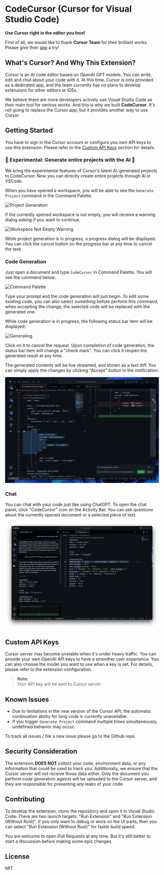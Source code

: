 # CodeCursor (Cursor for Visual Studio Code)

**Use Cursor right in the editor you love!**

First of all, we would like to thank **Cursor Team** for their brilliant works. Please give their [app](https://www.cursor.so) a try!

## What's Cursor? And Why This Extension?

Cursor is an AI code editor based on OpenAI GPT models. You can write, edit and chat about your code with it. At this time, Cursor is only provided as a dedicated app, and the team currently has no plans to develop extensions for other editors or IDEs.

We believe there are more developers actively use Visual Studio Code as their main tool for serious works. And this is why we built **CodeCursor**. It's not going to replace the Cursor app, but it provides another way to use Cursor.

## Getting Started

You have to sign in the Cursor account or configure you own API keys to use this extension. Please refer to the [Custom API Keys](#custom-api-keys) section for details.

### 🌟 **Experimental**: Generate entire projects with the AI 🌟

We bring the experimental features of Cursor's latest AI-generated projects to CodeCursor. Now you can directly create entire projects through AI in VSCode.

When you have opened a workspace, you will be able to see the `Generate Project` command in the Command Palette.

![Project Generation](./artworks/project-generation.png)

If the currently opened workspace is not empty, you will receive a warning dialog asking if you want to continue.

![Workspace Not Empty Warning](./artworks/project-continue-warning.png)

While project generation is in progress, a progress dialog will be displayed. You can click the cancel button on the progress bar at any time to cancel the task.

### Code Generation

Just open a document and type `CodeCursor` in Command Palette. You will see the command below:

![Command Palette](./artworks/command-palette.png)

Type your prompt and the code generation will just begin. To edit some existing code, you can also select something before perform this command, when accepting the change, the selected code will be replaced with the generated one.

While code generation is in progress, the following status bar item will be displayed:

![Generating](./artworks/generating.png)

Click on it to cancel the request. Upon completion of code generation, the status bar item will change a "check mark". You can click it reopen the generated result at any time.

The generated contents will be live streamed, and shown as a text diff. You can simply apply the changes by clicking "Accept" button in the notification:

![Completed](./artworks/completed.png)

### Chat

You can chat with your code just like using ChatGPT. To open the chat panel, click "CodeCursor" icon on the Activity Bar. You can ask questions about the currently opened document or a selected piece of text.

![Chat](./artworks/chat.png)

## Custom API Keys

Cursor server may become unstable when it's under heavy traffic. You can provide your own OpenAI API keys to have a smoother user experience. You can also choose the model you want to use when a key is set. For details, please refer to the extension configuration.

> **Note:**  
> Your API key will be sent to Cursor server.

## Known Issues

-   Due to limitations in the new version of the Cursor API, the automatic continuation ability for long code is currently unavailable.
-   If you trigger `Generate Project` command multiple times simultaneously, undefined behavior may occur.

To track all issues / file a new issue please go to the Github repo.

## Security Consideration

The extension **DOES NOT** collect your code, environment data, or any information that could be used to track you. Additionally, we ensure that the Cursor server will not receive those data either. Only the document you perform code generation against will be uploaded to the Cursor server, and they are responsible for preventing any leaks of your code.

## Contributing

To develop the extension, clone the repository and open it in Visual Studio Code. There are two launch targets: "Run Extension" and "Run Extension (Without Rust)". if you only want to debug or work on the UI parts, then you can select "Run Extension (Without Rust)" for faster build speed.

You are welcome to open Pull Requests at any time. But it's still better to start a discussion before making some epic changes.

## License

MIT
